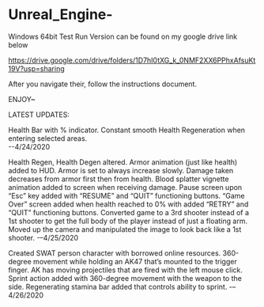 # Unreal_Engine-

Windows 64bit Test Run Version can be found on my google drive link below

https://drive.google.com/drive/folders/1D7hI0tXG_k_0NMF2XX6PPhxAfsuKt19V?usp=sharing

After you navigate their, follow the instructions document.

ENJOY~ 

LATEST UPDATES:

Health Bar with % indicator. Constant smooth Health Regeneration when entering selected areas.  
--4/24/2020

Health Regen, Health Degen altered. Armor animation (just like health) added to HUD. Armor is 
set to always increase slowly. Damage taken decreases from armor first then from health. Blood 
splatter vignette animation added to screen when receiving damage. Pause screen upon “Esc” key 
added with “RESUME” and “QUIT” functioning buttons. “Game Over” screen added when health reached 
to 0% with added “RETRY” and “QUIT” functioning buttons. Converted game to a 3rd shooter instead 
of a 1st shooter to get the full body of the player instead of just a floating arm. Moved up the 
camera and manipulated the image to look back like a 1st shooter.    -–4/25/2020 

Created SWAT person character with borrowed online resources. 360-degree movement while holding an 
AK47 that’s mounted to the trigger finger. AK has moving projectiles that are fired with the left 
mouse click. Sprint action added with 360-degree movement with the weapon to the side. Regenerating 
stamina bar added that controls ability to sprint.  -–4/26/2020